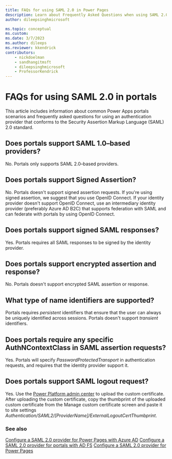 ```yaml
---
title: FAQs for using SAML 2.0 in Power Pages
description: Learn about Frequently Asked Questions when using SAML 2.0 providers for authentication in Power Pages.
author: dileepsinghmicrosoft

ms.topic: conceptual
ms.custom: 
ms.date: 3/7/2023
ms.author: dileeps
ms.reviewer: kkendrick
contributors:
    - nickdoelman
    - sandhangitmsft
    - dileepsinghmicrosoft
    - ProfessorKendrick
---
```


# FAQs for using SAML 2.0 in portals

This article includes information about common Power Apps portals scenarios and frequently asked questions for using an authentication provider that conforms to the Security Assertion Markup Language (SAML) 2.0 standard.

## Does portals support SAML 1.0&ndash;based providers?

No. Portals only supports SAML 2.0&ndash;based providers.

## Does portals support Signed Assertion?

No. Portals doesn't support signed assertion requests. If you're using signed assertion, we suggest that you use OpenID Connect. If your identity provider doesn't support OpenID Connect, use an intermediary identity provider (preferably Azure AD B2C) that supports federation with SAML and can federate with portals by using OpenID Connect.

## Does portals support signed SAML responses?

Yes. Portals requires all SAML responses to be signed by the identity provider.

## Does portals support encrypted assertion and response?

No. Portals doesn't support encrypted SAML assertion or response.

## What type of name identifiers are supported?

Portals requires *persistent* identifiers that ensure that the user can always be uniquely identified across sessions. Portals doesn't support *transient* identifiers.

## Does portals require any specific AuthNContextClass in SAML assertion requests?

Yes. Portals will specify *PasswordProtectedTransport* in authentication requests, and requires that the identity provider support it.

## Does portals support SAML logout request?

Yes.  Use the [Power Platform admin center](../admin/manage-custom-certificates.md) to upload the custom certificate.  After uploading the custom certificate, copy the thumbprint of the uploaded custom certificate from the Manage custom certificate screen and paste it to site settings *Authentication/SAML2/[ProviderName]/ExternalLogoutCertThumbprint*.

### See also

[Configure a SAML 2.0 provider for Power Pages with Azure AD](saml2-settings-azure-ad.md)
[Configure a SAML 2.0 provider for portals with AD FS](saml2-settings.md)
[Configure a SAML 2.0 provider for Power Pages](saml2-provider.md)

